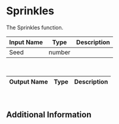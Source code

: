

# Sprinkles

The Sprinkles function.

|Input Name|Type|Description|
|---|---|---|
|Seed|number||


<br>

|Output Name|Type|Description|
|---|---|---|


<br>

## Additional Information
